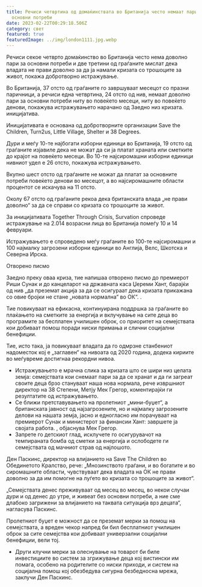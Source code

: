 ```yaml
---
title: Речиси четвртина од домаќинствата во Британија често немаат пари за
  основни потреби
date: 2023-02-22T00:29:18.506Z
category: свет
featured: true
featuredImage: ../img/london1111.jpg.webp
---
```


Речиси секое четврто домаќинство во Британија често нема доволно пари за основни потреби и две третини од граѓаните мислат дека владата не прави доволно за да ја намали кризата со трошоците за живот, покажа добротворно истражување.

Во Британија, 37 отсто од граѓаните го завршуваат месецот со празни паричници, а речиси една четвртина, 24 отсто од нив, немаат доволно пари за основни потреби ниту во повеќето месеци, ниту во повеќето денови, покажува истражувањето нарачано од Заедно низ кризата. иницијатива.

Иницијативата е основана од добротворните организации Save the Children, Turn2us, Little Village, Shelter и 38 Degrees.

Дури и меѓу 10-те најбогати изборни единици во Британија, 19 отсто од граѓаните изјавиле дека не можат да си ја платат храната или сметките до крајот на повеќето месеци. Во 10-те најсиромашни изборни единици нивниот удел е 26 отсто, покажува истражувањето.

Вкупно шест отсто од граѓаните не можат да платат за основните потреби повеќето денови во месецот, а во најсиромашните области процентот се искачува на 11 отсто.

Околу 67 отсто од граѓаните рекоа дека британската влада „не прави доволно“ за да се справи со кризата со трошоците за живот.

За иницијативата Together Through Crisis, Survation спроведе истражување на 2.014 возрасни лица во Британија помеѓу 10 и 14 февруари.

Истражувањето е спроведено меѓу граѓаните во 100-те најсиромашни и 100 најмалку загрозени изборни единици во Англија, Велс, Шкотска и Северна Ирска.

Отворено писмо

Заедно преку оваа криза, тие напишаа отворено писмо до премиерот Риши Сунак и до канцеларот на државната каса Џереми Хант, барајќи од нив „да преземат акција за да се осигураат дека кризата прикажана со овие бројки не стане „новата нормална“ во ОК“. .

Тие повикуваат на ефикасна, континуирана поддршка за граѓаните во плаќањето на сметките за енергија и вклучување на сите деца во програмите за бесплатен училишен оброк, со приоритет на семејствата кои добиваат помош поради ниски примања и слични социјални бенефиции.

Тие, исто така, ја повикуваат владата да го одмрзне станбениот надоместок кој е „заглавен“ на нивоата од 2020 година, додека кириите во меѓувреме достигнаа рекордни нивоа.

- Истражувањето е мрачна слика за кризата што се шири низ целата земја: семејствата кои снемаат пари за да се хранат и да ги загреат своите деца брзо стануваат наша нова нормала, рече извршниот директор на 38 Степени, Метју Мек Грегор, коментирајќи ги резултатите од истражувањето.
- Се ближи претставувањето на пролетниот „мини-буџет“, а британската јавност од најзагрозените, но и најмалку загрозените делови на нашата земја, јасно и едногласно им порачуваат на премиерот Сунак и министерот за финансии Хант: завршете ја својата работа. , објаснува Мек Грегор.
- Запрете го детскиот глад, исклучете го осигурувачот на темпираната бомба од сметки за енергија и ослободете ги семејствата од мачниот страв од најлошото.

Ден Паскинс, директор на влијанието на Save The Children во Обединетото Кралство, рече: „Мнозинството граѓани, и во богатите и во сиромашните области, чувствуваат дека владата на ОК не прави доволно за да им помогне на луѓето во кризата со трошоците за живот“.

„Семејствата денес преживуваат од месец во месец, во некои случаи дури и од денес до утре, и живеат без основни потреби, а ние сме длабоко загрижени за влијанието на таквата ситуација врз децата“, нагласува Паскинс.

Пролетниот буџет е можност да се преземат мерки за помош на семејствата, а вреден чекор напред би бил бесплатниот училишен оброк за сите семејства кои добиваат универзални социјални бенефиции, вели тој.

- Други клучни мерки за олеснување на товарот би биле инвестициите во систем за згрижување деца кој вистински им помага, особено на родителите со ниски приходи, и систем на социјална помош кој обезбедува сигурна безбедносна мрежа, заклучи Ден Паскинс.
